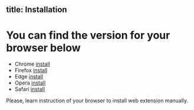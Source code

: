 title: Installation
---

# You can find the version for your browser below

* Chrome [install](https://chrome.google.com/webstore/detail/mtw/neopaklikggjkdflfmfebibdpcebomfh)
* Firefox [install](https://github.com/pertinaxwallet/web-extension/releases)
* Edge [install](https://github.com/pertinaxwallet/web-extension/releases)
* Opera [install](https://github.com/pertinaxwallet/web-extension/releases)
* Safari [install](https://github.com/pertinaxwallet/web-extension/releases)

Please, learn instruction of your browser to install web extension manually.
